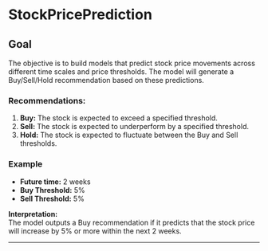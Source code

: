 
# StockPricePrediction

## Goal
The objective is to build models that predict stock price movements across different time scales and price thresholds. The model will generate a Buy/Sell/Hold recommendation based on these predictions.

### Recommendations:
1. **Buy:** The stock is expected to exceed a specified threshold.
2. **Sell:** The stock is expected to underperform by a specified threshold.
3. **Hold:** The stock is expected to fluctuate between the Buy and Sell thresholds.

### Example
- **Future time:** 2 weeks
- **Buy Threshold:** 5%
- **Sell Threshold:** 5%

**Interpretation:**  
The model outputs a Buy recommendation if it predicts that the stock price will increase by 5% or more within the next 2 weeks. 

---
